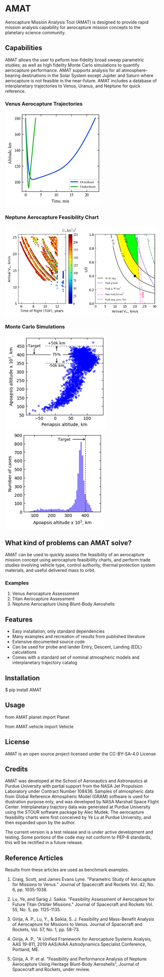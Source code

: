 # AMAT

Aerocapture Mission Analysis Tool (AMAT) is designed to provide rapid mission analysis capability for aerocapture mission concepts to the planetary science community. 

## Capabilities

AMAT allows the user to peform low-fidelity broad sweep parametric studies; as well as high fidelity Monte Carlo simulations to quantify aerocapture performance. AMAT supports analysis for all atmosphere-bearing destinations in the Solar System except Jupiter and Saturn where aerocapture is not feasible in the near-future. AMAT includes a database of interplanetary trajectories to Venus, Uranus, and Neptune for quick reference.

### Venus Aerocapture Trajectories
![Venus Aerocapture Trajectories](https://raw.githubusercontent.com/athulpg007/AMAT/master/plots/craig-lyne-altitude.png)
### Neptune Aerocapture Feasibility Chart
![Neptune Aerocapture Feasibility](https://raw.githubusercontent.com/athulpg007/AMAT/master/plots/girijaSaikia2019b.png)
### Monte Carlo Simulations
![Monte Carlo Simulations](https://raw.githubusercontent.com/athulpg007/AMAT/master/plots/girijaSaikia2020b-fig-13-N5000.png)
![Monte Carlo Simulations](https://raw.githubusercontent.com/athulpg007/AMAT/master/plots/girijaSaikia2020b-apo-histogram-N5000.png)


## What kind of problems can AMAT solve?

AMAT can be used to quickly assess the feasibility of an aerocapture mission concept using aerocapture feasibiility charts, and perform trade studies involving vehicle type, control authority, thermal protection system materials, and useful delivered mass to orbit.

### Examples

1. Venus Aerocapture Assesssment
2. Titan Aerocapture Assessment
3. Neptune Aerocapture Using Blunt-Body Aeroshells

## Features

* Easy installation, only standard dependencies
* Many examples and recreation of results from published literature
* Extensive documented source code
* Can be used for probe and lander Entry, Descent, Landing (EDL) calculations
* Comes with a standard set of nominal atmospheric models and interplanetary trajectory catalog

## Installation 

$ pip install AMAT

## Usage

from AMAT.planet import Planet

from AMAT.vehicle import Vehicle

## License
AMAT is an open source project licensed under the CC-BY-SA-4.0 License

## Credits
AMAT was developed at the School of Aeronautics and Astronautics at Purdue University with partial support from the NASA Jet Propulsion Laboratory under Contract Number 108436. Samples of atmospheric data from Global Reference Atmospheric Model (GRAM) software is used for illustration purpose only, and was developed by NASA Marshall Space Flight Center. Interplanetary trajctory data was generated at Purdue University using the STOUR software package by Alec Mudek. The aerocapture feasibility charts were first conceived by Ye Lu at Purdue University, and then expanded upon by the author. 

The current version is a test release and is under active development and testing. Some portions of the code may not conform to PEP-8 standards, this will be rectified in a future release.

## Reference Articles

Results from these articles are used as benchmark examples.

1. Craig, Scott, and James Evans Lyne. "Parametric Study of Aerocapture for Missions to Venus." Journal of Spacecraft and Rockets Vol. 42, No. 6, pp. 1035-1038.

2. Lu, Ye, and Sarag J. Saikia. "Feasibility Assessment of Aerocapture for Future Titan Orbiter Missions." Journal of Spacecraft and Rockets Vol. 55, No. 5, pp. 1125-1135.

3. Girija, A. P., Lu, Y., & Saikia, S. J. Feasibility and Mass-Benefit Analysis of Aerocapture for Missions to Venus. Journal of Spacecraft and Rockets, Vol. 57, No. 1, pp. 58-73.

4. Girija, A. P., "A Unified Framework for Aerocapture Systems Analysis, AAS 19-811, 2019 AAS/AIAA Astrodynamics Specialist Conference, Portland, ME.

5. Girija, A. P. et al. "Feasibility and Performance Analysis of Neptune
Aerocapture Using Heritage Blunt-Body Aeroshells", Journal of Spacecraft and Rockets, under review.